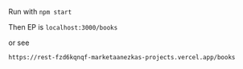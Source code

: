 Run with `npm start`    

Then EP is `localhost:3000/books`    

or see     

`https://rest-fzd6kqnqf-marketaanezkas-projects.vercel.app/books`
